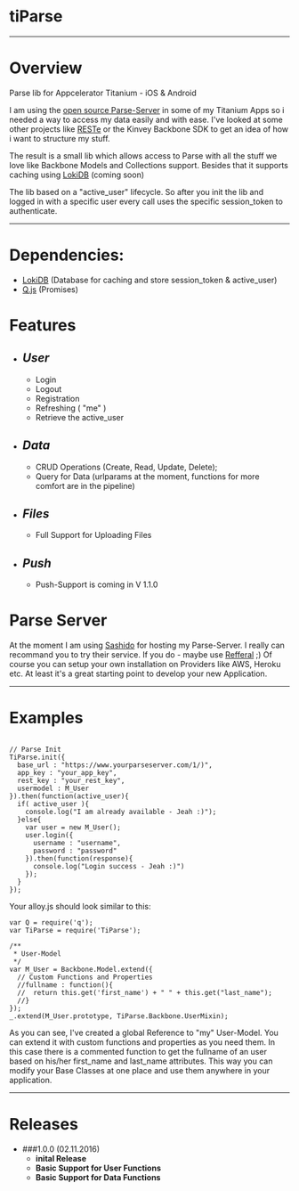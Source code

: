 # **tiParse**
---

# Overview

Parse lib for Appcelerator Titanium - iOS & Android

I am using the [open source Parse-Server](https://github.com/ParsePlatform/parse-server "open source Parse-Server") in some of my Titanium Apps so i needed a way to access my data easily and with ease.
I've looked at some other projects like [RESTe](https://github.com/jasonkneen/RESTe) or the Kinvey Backbone SDK to get an idea of how i want to structure my stuff.

The result is a small lib which allows access to Parse with all the stuff we love like Backbone Models and Collections support.
Besides that it supports caching using [LokiDB](https://github.com/ianko/ti-loki) (coming soon)


The lib based on a "active_user" lifecycle. So after you init the lib and logged in with a specific user every call uses the specific session_token to authenticate.

---

# **Dependencies**:
- [LokiDB](https://github.com/ianko/ti-loki) (Database for caching and store session_token & active_user)
- [Q.js](https://github.com/kriskowal/q) (Promises)



# **Features**
- ## *User*
	- Login
    - Logout
	- Registration
	- Refreshing ( "me" )
    - Retrieve the active_user
    
- ## *Data*
	- CRUD Operations (Create, Read, Update, Delete);
    - Query for Data (urlparams at the moment, functions for more comfort are in the pipeline)
    
- ## *Files*
	- Full Support for Uploading Files
    
- ## *Push*
	- Push-Support is coming in V 1.1.0
	

# **Parse Server**
At the moment I am using [Sashido](https://www.sashido.io/) for hosting my Parse-Server. I really can recommand you to try their service. If you do - maybe use [Refferal](https://www.sashido.io/?ref=1z7e4LDdRN) ;) Of course you can setup your own installation on Providers like AWS, Heroku etc. At least it's a great starting point to develop your new Application.
	
---

# **Examples**

```

// Parse Init
TiParse.init({
  base_url : "https://www.yourparseserver.com/1/)",
  app_key : "your_app_key",
  rest_key : "your_rest_key",
  usermodel : M_User
}).then(function(active_user){
  if( active_user ){
    console.log("I am already available - Jeah :)");
  }else{
    var user = new M_User();
    user.login({
      username : "username",
      password : "password"
    }).then(function(response){
      console.log("Login success - Jeah :)")
    });
  }
});
```

Your alloy.js should look similar to this:

```
var Q = require('q');
var TiParse = require('TiParse');

/**
 * User-Model
 */
var M_User = Backbone.Model.extend({
  // Custom Functions and Properties
  //fullname : function(){
  //  return this.get('first_name') + " " + this.get("last_name");
  //}
});
_.extend(M_User.prototype, TiParse.Backbone.UserMixin);
```

As you can see, I've created a global Reference to "my" User-Model. You can extend it with custom functions and properties as you need them. In this case there is a commented function to get the fullname of an user based on his/her first_name and last_name attributes.
This way you can modify your Base Classes at one place and use them anywhere in your application.

---


# **Releases**
- ###1.0.0 (02.11.2016)
	- **inital Release**
	- **Basic Support for User Functions**
	- **Basic Support for Data Functions**
